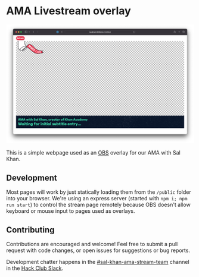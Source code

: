 # AMA Livestream overlay

![](screenshot.png)

This is a simple webpage used as an [OBS](https://github.com/obsproject/obs-studio) overlay for our AMA with Sal Khan.

## Development

Most pages will work by just statically loading them from the `/public` folder into your browser. We're using an express server (started with `npm i; npm run start`) to control the stream page remotely because OBS doesn't allow keyboard or mouse input to pages used as overlays.

## Contributing

Contributions are encouraged and welcome! Feel free to submit a pull request with code changes, or open issues for suggestions or bug reports.

Development chatter happens in the [#sal-khan-ama-stream-team](https://app.slack.com/client/T0266FRGM/C047RMVFMBP) channel in the [Hack Club Slack](https://hackclub.com/slack/).
